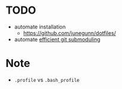 # TODO

* automate installation
    * <https://github.com/junegunn/dotfiles/>
* automate [efficient git submoduling](https://jokester.io/post/2017-04/update-git-submodule-minimal-traffic/)

# Note
* `.profile` vs `.bash_profile`
